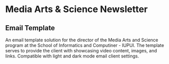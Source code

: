 # Media Arts & Science Newsletter
## Email Template 

An email template solution for the director of the Media Arts and Science program at the School of Informatics and Computiner - IUPUI. The template serves to provide the client with showcasing video content, images, and links. Compatible with light and dark mode email client settings.
